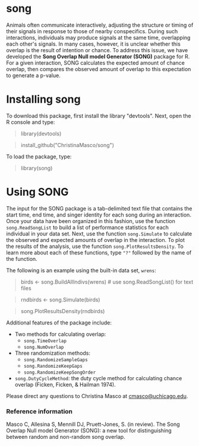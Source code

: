 song
====

Animals often communicate interactively, adjusting the structure or timing of
their signals in response to those of nearby conspecifics. During such 
interactions, individuals may produce signals at the same time, overlapping 
each other's signals. In many cases, however, it is unclear whether this 
overlap is the result of intention or chance. To address this issue, we have 
developed the <b>Song Overlap Null model Generator (SONG)</b> package for R. 
For a given interaction, SONG calculates the expected amount of chance overlap, 
then compares the observed amount of overlap to this expectation to generate a 
p-value.

<h1>Installing song</h1>
To download this package, first install the library "devtools".
Next, open the R console and type:

> library(devtools)

> install_github("ChristinaMasco/song")

To load the package, type:

> library(song)

<h1>Using SONG</h1>
The input for the SONG package is a tab-delimited text file that contains the 
start time, end time, and singer identity for each song during an interaction.
Once your data have been organized in this fashion, use the function 
<code>song.ReadSongList</code> to build a list of performance statistics for
each individual in your data set. Next, use the function 
<code>song.Simulate</code> to calculate the observed and expected amounts of 
overlap in the interaction. To plot the results of the analysis, use the 
function <code>song.PlotResultsDensity</code>. To learn more about each of 
these functions, type <code>"?"</code> followed by the name of the function.

The following is an example using the built-in data set, <code>wrens</code>:

> birds <- song.BuildAllIndivs(wrens)  # use song.ReadSongList() for text files

> rndbirds <- song.Simulate(birds)

> song.PlotResultsDensity(rndbirds)

Additional features of the package include:
<ul>
<li> Two methods for calculating overlap:
  <ul>
  <li><code>song.TimeOverlap</code></li>
  <li><code>song.NumOverlap</code></li>
  </ul>
<li> Three randomization methods:
  <ul>
  <li><code>song.RandomizeSampleGaps</code></li>
  <li><code>song.RandomizeKeepGaps</code></li>
  <li><code>song.RandomizeKeepSongOrder</code></li>
  </ul>
<li><code>song.DutyCycleMethod</code>: the duty cycle method for calculating 
chance overlap (Ficken, Ficken, & Hailman 1974).</li>
</ul>

Please direct any questions to Christina Masco at cmasco@uchicago.edu.

<h3>Reference information</h3>
Masco C, Allesina S, Mennill DJ, Pruett-Jones, S. (in review).  The Song 
Overlap Null model Generator (SONG): a new tool for distinguishing between
random and non-random song overlap.
